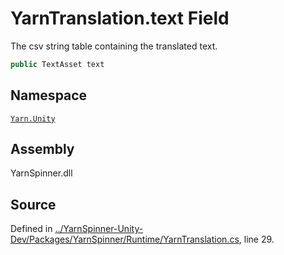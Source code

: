 <!-- This file was generated by a tool. Do not edit this file by hand. -->

# YarnTranslation.text Field

The csv string table containing the translated text.


```csharp
public TextAsset text
```



## Namespace
[`Yarn.Unity`](/api/csharp/yarn.unity/README.md)

## Assembly
YarnSpinner.dll

## Source
Defined in [../YarnSpinner-Unity-Dev/Packages/YarnSpinner/Runtime/YarnTranslation.cs](https://github.com/YarnSpinnerTool/YarnSpinner-Unity//blob/develop/Runtime/YarnTranslation.cs#L29), line 29.
